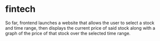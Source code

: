 # fintech
So far, frontend launches a website that allows the user to select a stock and time range, then displays the current price of said stock along with a graph of the price of that stock over the selected time range.
